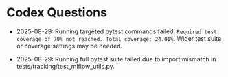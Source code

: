 # Codex Questions

- 2025-08-29: Running targeted pytest commands failed: `Required test coverage of 70% not reached. Total coverage: 24.01%`. Wider test suite or coverage settings may be needed.

- 2025-08-29: Running full pytest suite failed due to import mismatch in tests/tracking/test_mlflow_utils.py.
